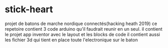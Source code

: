 # stick-heart
projet de batons de marche nordique connectés(hacking heath 2019)
 ce repetoire contient 3 code arduino qu'il faudrait reunir en un seul.
 il contient le projet app inventor avec le layout et les blocks de code
 il contient aussi les fichier 3d qui tient en place toute l'electronique sur le baton
